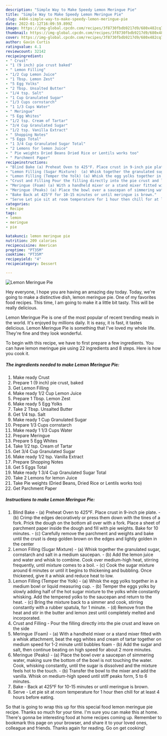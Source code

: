 ```yaml
---
description: "Simple Way to Make Speedy Lemon Meringue Pie"
title: "Simple Way to Make Speedy Lemon Meringue Pie"
slug: 4404-simple-way-to-make-speedy-lemon-meringue-pie
date: 2022-01-12T16:09:59.899Z
image: https://img-global.cpcdn.com/recipes/3f8730fbdb9217d9/680x482cq70/lemon-meringue-pie-recipe-main-photo.jpg
thumbnail: https://img-global.cpcdn.com/recipes/3f8730fbdb9217d9/680x482cq70/lemon-meringue-pie-recipe-main-photo.jpg
cover: https://img-global.cpcdn.com/recipes/3f8730fbdb9217d9/680x482cq70/lemon-meringue-pie-recipe-main-photo.jpg
author: Gavin Curtis
ratingvalue: 4.1
reviewcount: 32142
recipeingredient:
- " Crust"
- "1 (9 inch) pie crust baked"
- " Lemon Filling"
- "1/2 Cup Lemon Juice"
- "1 Tbsp. Lemon Zest"
- "5 Egg Yolks"
- "2 Tbsp. Unsalted Butter"
- "1/4 tsp. Salt"
- "1 Cup Granulated Sugar"
- "1/3 Cups cornstarch"
- "1 1/3 Cups Water"
- " Meringue"
- "5 Egg Whites"
- "1/2 tsp. Cream of Tartar"
- "3/4 Cup Granulated Sugar"
- "1/2 tsp. Vanilla Extract"
- " Shopping Notes"
- "5 Eggs Total"
- "1 3/4 Cup Granulated Sugar Total"
- "2 Lemons for lemon Juice"
- " Pie weights Dried Beans Dried Rice or Lentils works too"
- " Parchment Paper"
recipeinstructions:
- "Blind Bake (a) Preheat Oven to 425°F. Place crust in 9-inch pie plate. (b) Crimp the edges decoratively or press them down with the tines of a fork. Prick the dough on the bottom all over with a fork. Place a sheet of parchment paper inside the dough and fill with pie weights. Bake for 10 minutes. (c) Carefully remove the parchment and weights and bake until the crust is deep golden brown on the edges and lightly golden in the center"
- "Lemon Filling (Sugar Mixture)  (a) Whisk together the granulated sugar, cornstarch and salt in a medium saucepan.  (b) Add the lemon juice and water and whisk to combine. Cook over medium-high heat, stirring frequently, until mixture comes to a boil. (c) Cook the sugar mixture around 6 minutes or until it begins to thickening and bubbling. Once thickened, give it a whisk and reduce heat to low."
- "Lemon Filling (Temper the Yolk) (a) Whisk the egg yolks together in a medium bowl or liquid measuring cup. (b) Temper the eggs yolks by slowly adding half of the hot sugar mixture to the yolks while constantly whisking. Add the tempered yolks to the saucepan and return to the heat. (c) Bring the mixture back to a simmer and cook, stirring constantly with a rubber spatula, for 1 minute. (d) Remove from the heat and stir in the butter and lemon zest until completely melted and incorporated."
- "Crust and Filling Pour the filling directly into the pie crust and leave on the side"
- "Meringue (Foam) (a) With a handheld mixer or a stand mixer fitted with a whisk attachment, beat the egg whites and cream of tartar together on medium speed for 1-2 minute until bubbles foam (b) Add the sugar and salt, then continue beating on high speed for about 2 more minutes."
- "Meringue (Peaks) (a) Place the bowl over a saucepan of simmering water, making sure the bottom of the bowl is not touching the water. Cook, whisking constantly, until the sugar is dissolved and the mixture feels hot to the touch.  (b) Transfer the bowl to the mixer and add the vanilla. Whisk on medium-high speed until stiff peaks form, 5 to 6 minutes."
- "Bake Back at 425°F for 10-15 minutes or until meringue is brown."
- "Serve Let pie sit at room temperature for 1 hour then chill for at least 4 hours before eating."
categories:
- Recipe
tags:
- lemon
- meringue
- pie

katakunci: lemon meringue pie 
nutrition: 209 calories
recipecuisine: American
preptime: "PT35M"
cooktime: "PT35M"
recipeyield: "4"
recipecategory: Dessert

---
```



![Lemon Meringue Pie](https://img-global.cpcdn.com/recipes/3f8730fbdb9217d9/680x482cq70/lemon-meringue-pie-recipe-main-photo.jpg)

Hey everyone, I hope you are having an amazing day today. Today, we're going to make a distinctive dish, lemon meringue pie. One of my favorites food recipes. This time, I am going to make it a little bit tasty. This will be really delicious.



Lemon Meringue Pie is one of the most popular of recent trending meals in the world. It's enjoyed by millions daily. It is easy, it is fast, it tastes delicious. Lemon Meringue Pie is something that I've loved my whole life. They're fine and they look wonderful.


To begin with this recipe, we have to first prepare a few ingredients. You can have lemon meringue pie using 22 ingredients and 8 steps. Here is how you cook it.

<!--inarticleads1-->

##### The ingredients needed to make Lemon Meringue Pie:

1. Make ready  Crust
1. Prepare 1 (9 inch) pie crust, baked
1. Get  Lemon Filling
1. Make ready 1/2 Cup Lemon Juice
1. Prepare 1 Tbsp. Lemon Zest
1. Make ready 5 Egg Yolks
1. Take 2 Tbsp. Unsalted Butter
1. Get 1/4 tsp. Salt
1. Make ready 1 Cup Granulated Sugar
1. Prepare 1/3 Cups cornstarch
1. Make ready 1 1/3 Cups Water
1. Prepare  Meringue
1. Prepare 5 Egg Whites
1. Take 1/2 tsp. Cream of Tartar
1. Get 3/4 Cup Granulated Sugar
1. Make ready 1/2 tsp. Vanilla Extract
1. Prepare  Shopping Notes
1. Get 5 Eggs Total
1. Make ready 1 3/4 Cup Granulated Sugar Total
1. Take 2 Lemons for lemon Juice
1. Take  Pie weights (Dried Beans, Dried Rice or Lentils works too)
1. Get  Parchment Paper




<!--inarticleads2-->

##### Instructions to make Lemon Meringue Pie:

1. Blind Bake - (a) Preheat Oven to 425°F. Place crust in 9-inch pie plate. - (b) Crimp the edges decoratively or press them down with the tines of a fork. Prick the dough on the bottom all over with a fork. Place a sheet of parchment paper inside the dough and fill with pie weights. Bake for 10 minutes. - (c) Carefully remove the parchment and weights and bake until the crust is deep golden brown on the edges and lightly golden in the center
1. Lemon Filling (Sugar Mixture)  - (a) Whisk together the granulated sugar, cornstarch and salt in a medium saucepan.  - (b) Add the lemon juice and water and whisk to combine. Cook over medium-high heat, stirring frequently, until mixture comes to a boil. - (c) Cook the sugar mixture around 6 minutes or until it begins to thickening and bubbling. Once thickened, give it a whisk and reduce heat to low.
1. Lemon Filling (Temper the Yolk) - (a) Whisk the egg yolks together in a medium bowl or liquid measuring cup. - (b) Temper the eggs yolks by slowly adding half of the hot sugar mixture to the yolks while constantly whisking. Add the tempered yolks to the saucepan and return to the heat. - (c) Bring the mixture back to a simmer and cook, stirring constantly with a rubber spatula, for 1 minute. - (d) Remove from the heat and stir in the butter and lemon zest until completely melted and incorporated.
1. Crust and Filling - Pour the filling directly into the pie crust and leave on the side
1. Meringue (Foam) - (a) With a handheld mixer or a stand mixer fitted with a whisk attachment, beat the egg whites and cream of tartar together on medium speed for 1-2 minute until bubbles foam - (b) Add the sugar and salt, then continue beating on high speed for about 2 more minutes.
1. Meringue (Peaks) - (a) Place the bowl over a saucepan of simmering water, making sure the bottom of the bowl is not touching the water. Cook, whisking constantly, until the sugar is dissolved and the mixture feels hot to the touch.  - (b) Transfer the bowl to the mixer and add the vanilla. Whisk on medium-high speed until stiff peaks form, 5 to 6 minutes.
1. Bake - Back at 425°F for 10-15 minutes or until meringue is brown.
1. Serve - Let pie sit at room temperature for 1 hour then chill for at least 4 hours before eating.




So that is going to wrap this up for this special food lemon meringue pie recipe. Thanks so much for your time. I'm sure you can make this at home. There's gonna be interesting food at home recipes coming up. Remember to bookmark this page on your browser, and share it to your loved ones, colleague and friends. Thanks again for reading. Go on get cooking!
